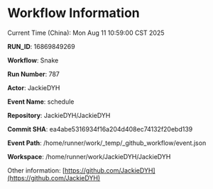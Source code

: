 # Workflow Information

Current Time (China): Mon Aug 11 10:59:00 CST 2025  

**RUN_ID**: 16869849269  

**Workflow**: Snake  

**Run Number**: 787  

**Actor**: JackieDYH  

**Event Name**: schedule  

**Repository**: JackieDYH/JackieDYH  

**Commit SHA**: ea4abe5316934f16a204d408ec74132f20ebd139  

**Event Path**: /home/runner/work/_temp/_github_workflow/event.json  

**Workspace**: /home/runner/work/JackieDYH/JackieDYH  

Other information: [https://github.com/JackieDYH](https://github.com/JackieDYH)
